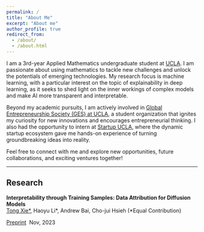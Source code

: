 ```yaml
---
permalink: /
title: "About Me"
excerpt: "About me"
author_profile: true
redirect_from: 
  - /about/
  - /about.html
---
```


I am a 3rd-year Applied Mathematics undergraduate student at [UCLA](https://www.ucla.edu/). I am passionate about using mathematics to tackle new challenges and unlock the potentials of emerging technologies. My research focus is machine learning, with a particular interest on the topic of explainability in deep learning, as it seeks to shed light on the inner workings of complex models and make AI more transparent and interpretable. 

Beyond my academic pursuits, I am actively involved in [Global Entrepreneurship Society (GES) at UCLA](https://gesatucla.org/), a student organization that ignites my curiosity for new innovations and encourages entrepreneurial thinking. I also had the opportunity to intern at [Startup UCLA](https://startupucla.com/), where the dynamic startup ecosystem gave me hands-on experience of turning groundbreaking ideas into reality.

Feel free to connect with me and explore new opportunities, future collaborations, and exciting ventures together!

---

## Research

**Interpretability through Training Samples: Data Attribution for Diffusion Models**  
<ins>Tong Xie\*</ins>, Haoyu Li\*, Andrew Bai, Cho-jui Hsieh (\*Equal Contribution)

[Preprint](https://txie1.github.io/files/diffusion_arxiv.pdf) &nbsp;Nov, 2023

